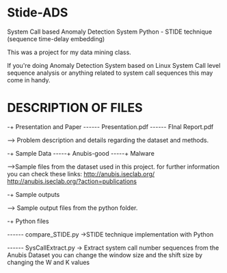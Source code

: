 Stide-ADS
=========

System Call based Anomaly Detection System
Python - STIDE technique (sequence time-delay embedding)


This was a project for my data mining class.

If you're doing Anomaly Detection System based on Linux System Call level sequence analysis or anything related to system call sequences this may come in handy.



DESCRIPTION OF FILES
====================


-+ Presentation and Paper
------ Presentation.pdf
------ FInal Report.pdf

--> Problem description and details regarding the dataset and methods.


-+ Sample Data
-----+ Anubis-good
-----+ Malware

-->Sample files from the dataset used in this project.
	for further information you can check these links:
		http://anubis.iseclab.org/
		http://anubis.iseclab.org/?action=publications
	
	
-+ Sample outputs

--> Sample output files from the python folder.


-+ Python files

------ compare_STIDE.py
->STIDE technique implementation with Python

------ SysCallExtract.py
-> Extract system call number sequences from the Anubis Dataset
you can change the window size and the shift size by changing the W and K values


